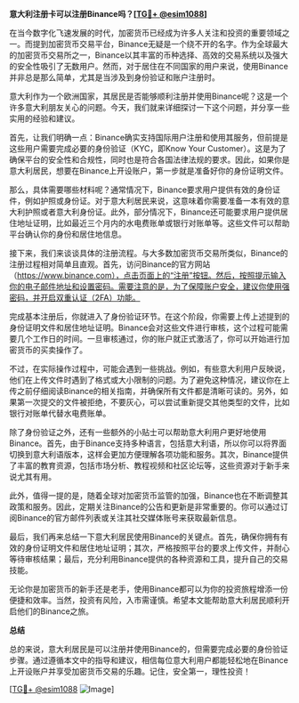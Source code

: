 **意大利注册卡可以注册Binance吗？[[TG💪+ @esim1088](https://t.me/s/esim1088)]**

在当今数字化飞速发展的时代，加密货币已经成为许多人关注和投资的重要领域之一。而提到加密货币交易平台，Binance无疑是一个绕不开的名字。作为全球最大的加密货币交易所之一，Binance以其丰富的币种选择、高效的交易系统以及强大的安全性吸引了无数用户。然而，对于居住在不同国家的用户来说，使用Binance并非总是那么简单，尤其是当涉及到身份验证和账户注册时。

意大利作为一个欧洲国家，其居民是否能够顺利注册并使用Binance呢？这是一个许多意大利朋友关心的问题。今天，我们就来详细探讨一下这个问题，并分享一些实用的经验和建议。

首先，让我们明确一点：Binance确实支持国际用户注册和使用其服务，但前提是这些用户需要完成必要的身份验证（KYC，即Know Your Customer）。这是为了确保平台的安全性和合规性，同时也是符合各国法律法规的要求。因此，如果你是意大利居民，想要在Binance上开设账户，第一步就是准备好你的身份证明文件。

那么，具体需要哪些材料呢？通常情况下，Binance要求用户提供有效的身份证件，例如护照或身份证。对于意大利居民来说，这意味着你需要准备一本有效的意大利护照或者意大利身份证。此外，部分情况下，Binance还可能要求用户提供居住地址证明，比如最近三个月内的水电费账单或银行对账单等。这些文件可以帮助平台确认你的身份和居住地信息。

接下来，我们来谈谈具体的注册流程。与大多数加密货币交易所类似，Binance的注册过程相对简单且直观。首先，访问Binance的官方网站（https://www.binance.com），点击页面上的“注册”按钮。然后，按照提示输入你的电子邮件地址和设置密码。需要注意的是，为了保障账户安全，建议你使用强密码，并开启双重认证（2FA）功能。

完成基本注册后，你就进入了身份验证环节。在这个阶段，你需要上传上述提到的身份证明文件和居住地址证明。Binance会对这些文件进行审核，这个过程可能需要几个工作日的时间。一旦审核通过，你的账户就正式激活了，你可以开始进行加密货币的买卖操作了。

不过，在实际操作过程中，可能会遇到一些挑战。例如，有些意大利用户反映说，他们在上传文件时遇到了格式或大小限制的问题。为了避免这种情况，建议你在上传之前仔细阅读Binance的相关指南，并确保所有文件都是清晰可读的。另外，如果第一次提交的文件被拒绝，不要灰心，可以尝试重新提交其他类型的文件，比如银行对账单代替水电费账单。

除了身份验证之外，还有一些额外的小贴士可以帮助意大利用户更好地使用Binance。首先，由于Binance支持多种语言，包括意大利语，所以你可以将界面切换到意大利语版本，这样会更加方便理解各项功能和服务。其次，Binance提供了丰富的教育资源，包括市场分析、教程视频和社区论坛等，这些资源对于新手来说尤其有用。

此外，值得一提的是，随着全球对加密货币监管的加强，Binance也在不断调整其政策和服务。因此，定期关注Binance的公告和更新是非常重要的。你可以通过订阅Binance的官方邮件列表或关注其社交媒体账号来获取最新信息。

最后，我们再来总结一下意大利居民使用Binance的关键点。首先，确保你拥有有效的身份证明文件和居住地址证明；其次，严格按照平台的要求上传文件，并耐心等待审核结果；最后，充分利用Binance提供的各种资源和工具，提升自己的交易技能。

无论你是加密货币的新手还是老手，使用Binance都可以为你的投资旅程增添一份便捷和效率。当然，投资有风险，入市需谨慎。希望本文能帮助意大利居民顺利开启他们的Binance之旅。

**总结**

总的来说，意大利居民是可以注册并使用Binance的，但需要完成必要的身份验证步骤。通过遵循本文中的指导和建议，相信每位意大利用户都能轻松地在Binance上开设账户并享受加密货币交易的乐趣。记住，安全第一，理性投资！

[[TG💪+ @esim1088](https://t.me/s/esim1088) ![Image](https://i.postimg.cc/4NQfJmqS/Snipaste-2025-05-13-00-14-12.png)]